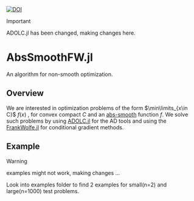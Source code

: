 [![DOI](https://zenodo.org/badge/793075266.svg)](https://zenodo.org/doi/10.5281/zenodo.11198550)

>[!IMPORTANT]
>ADOLC.jl has been changed, making changes here.

# AbsSmoothFW.jl
An algorithm for non-smooth optimization.

## Overview
We are interested in optimization problems of the form $\min\limits_{x\in C}$  $f(x)$ , for convex compact $C$ and an [abs-smooth](https://optimization-online.org/wp-content/uploads/2012/09/3597.pdf) function $f$.
We solve such problems by using [ADOLC.jl](https://github.com/TimSiebert1/ADOLC.jl/tree/master) for the AD tools and using the [FrankWolfe.jl](https://github.com/ZIB-IOL/FrankWolfe.jl) for conditional gradient methods.

## Example
>[!WARNING]
>examples might not work, making changes ...

Look into examples folder to find 2 examples for small(n=2) and large(n=1000) test problems.

 
